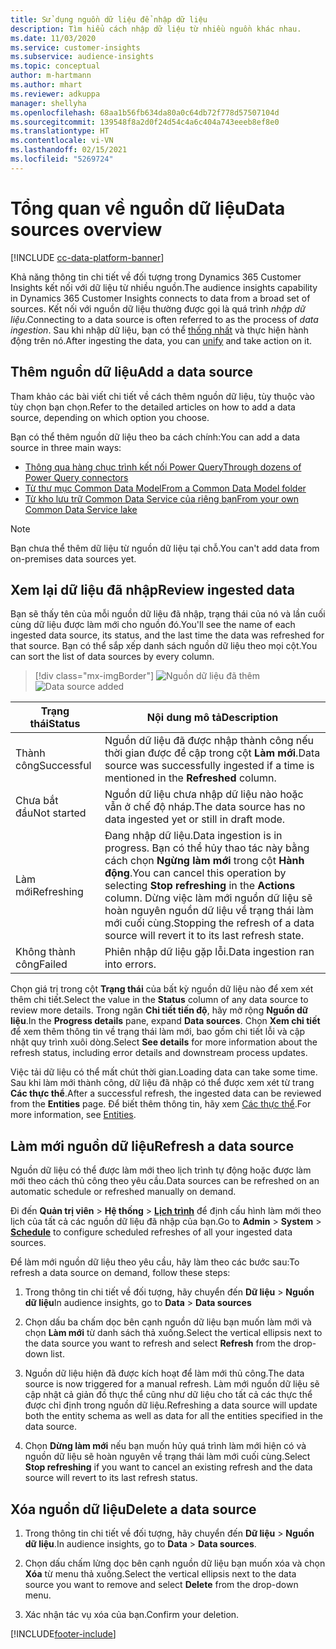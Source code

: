 ```yaml
---
title: Sử dụng nguồn dữ liệu để nhập dữ liệu
description: Tìm hiểu cách nhập dữ liệu từ nhiều nguồn khác nhau.
ms.date: 11/03/2020
ms.service: customer-insights
ms.subservice: audience-insights
ms.topic: conceptual
author: m-hartmann
ms.author: mhart
ms.reviewer: adkuppa
manager: shellyha
ms.openlocfilehash: 68aa1b56fb634da80a0c64db72f778d57507104d
ms.sourcegitcommit: 139548f8a2d0f24d54c4a6c404a743eeeb8ef8e0
ms.translationtype: HT
ms.contentlocale: vi-VN
ms.lasthandoff: 02/15/2021
ms.locfileid: "5269724"
---
```

# <a name="data-sources-overview"></a><span data-ttu-id="fe358-103">Tổng quan về nguồn dữ liệu</span><span class="sxs-lookup"><span data-stu-id="fe358-103">Data sources overview</span></span>

[!INCLUDE [cc-data-platform-banner](../includes/cc-data-platform-banner.md)]

<span data-ttu-id="fe358-104">Khả năng thông tin chi tiết về đối tượng trong Dynamics 365 Customer Insights kết nối với dữ liệu từ nhiều nguồn.</span><span class="sxs-lookup"><span data-stu-id="fe358-104">The audience insights capability in Dynamics 365 Customer Insights connects to data from a broad set of sources.</span></span> <span data-ttu-id="fe358-105">Kết nối với nguồn dữ liệu thường được gọi là quá trình *nhập dữ liệu*.</span><span class="sxs-lookup"><span data-stu-id="fe358-105">Connecting to a data source is often referred to as the process of *data ingestion*.</span></span> <span data-ttu-id="fe358-106">Sau khi nhập dữ liệu, bạn có thể [thống nhất](data-unification.md) và thực hiện hành động trên nó.</span><span class="sxs-lookup"><span data-stu-id="fe358-106">After ingesting the data, you can [unify](data-unification.md) and take action on it.</span></span>

## <a name="add-a-data-source"></a><span data-ttu-id="fe358-107">Thêm nguồn dữ liệu</span><span class="sxs-lookup"><span data-stu-id="fe358-107">Add a data source</span></span>

<span data-ttu-id="fe358-108">Tham khảo các bài viết chi tiết về cách thêm nguồn dữ liệu, tùy thuộc vào tùy chọn bạn chọn.</span><span class="sxs-lookup"><span data-stu-id="fe358-108">Refer to the detailed articles on how to add a data source, depending on which option you choose.</span></span>

<span data-ttu-id="fe358-109">Bạn có thể thêm nguồn dữ liệu theo ba cách chính:</span><span class="sxs-lookup"><span data-stu-id="fe358-109">You can add a data source in three main ways:</span></span>

- [<span data-ttu-id="fe358-110">Thông qua hàng chục trình kết nối Power Query</span><span class="sxs-lookup"><span data-stu-id="fe358-110">Through dozens of Power Query connectors</span></span>](connect-power-query.md)
- [<span data-ttu-id="fe358-111">Từ thư mục Common Data Model</span><span class="sxs-lookup"><span data-stu-id="fe358-111">From a Common Data Model folder</span></span>](connect-common-data-model.md)
- [<span data-ttu-id="fe358-112">Từ kho lưu trữ Common Data Service của riêng bạn</span><span class="sxs-lookup"><span data-stu-id="fe358-112">From your own Common Data Service lake</span></span>](connect-common-data-service-lake.md)

> [!NOTE]
> <span data-ttu-id="fe358-113">Bạn chưa thể thêm dữ liệu từ nguồn dữ liệu tại chỗ.</span><span class="sxs-lookup"><span data-stu-id="fe358-113">You can't add data from on-premises data sources yet.</span></span>

## <a name="review-ingested-data"></a><span data-ttu-id="fe358-114">Xem lại dữ liệu đã nhập</span><span class="sxs-lookup"><span data-stu-id="fe358-114">Review ingested data</span></span>

<span data-ttu-id="fe358-115">Bạn sẽ thấy tên của mỗi nguồn dữ liệu đã nhập, trạng thái của nó và lần cuối cùng dữ liệu được làm mới cho nguồn đó.</span><span class="sxs-lookup"><span data-stu-id="fe358-115">You'll see the name of each ingested data source, its status, and the last time the data was refreshed for that source.</span></span> <span data-ttu-id="fe358-116">Bạn có thể sắp xếp danh sách nguồn dữ liệu theo mọi cột.</span><span class="sxs-lookup"><span data-stu-id="fe358-116">You can sort the list of data sources by every column.</span></span>

> [!div class="mx-imgBorder"]
> <span data-ttu-id="fe358-117">![Nguồn dữ liệu đã thêm](media/configure-data-datasource-added.png "Nguồn dữ liệu đã thêm")</span><span class="sxs-lookup"><span data-stu-id="fe358-117">![Data source added](media/configure-data-datasource-added.png "Data source added")</span></span>

|<span data-ttu-id="fe358-118">Trạng thái</span><span class="sxs-lookup"><span data-stu-id="fe358-118">Status</span></span>  |<span data-ttu-id="fe358-119">Nội dung mô tả</span><span class="sxs-lookup"><span data-stu-id="fe358-119">Description</span></span>  |
|---------|---------|
|<span data-ttu-id="fe358-120">Thành công</span><span class="sxs-lookup"><span data-stu-id="fe358-120">Successful</span></span>   |<span data-ttu-id="fe358-121">Nguồn dữ liệu đã được nhập thành công nếu thời gian được đề cập trong cột **Làm mới**.</span><span class="sxs-lookup"><span data-stu-id="fe358-121">Data source was successfully ingested if a time is mentioned in the **Refreshed** column.</span></span>
|<span data-ttu-id="fe358-122">Chưa bắt đầu</span><span class="sxs-lookup"><span data-stu-id="fe358-122">Not started</span></span>   |<span data-ttu-id="fe358-123">Nguồn dữ liệu chưa nhập dữ liệu nào hoặc vẫn ở chế độ nháp.</span><span class="sxs-lookup"><span data-stu-id="fe358-123">The data source has no data ingested yet or still in draft mode.</span></span>         |
|<span data-ttu-id="fe358-124">Làm mới</span><span class="sxs-lookup"><span data-stu-id="fe358-124">Refreshing</span></span>    |<span data-ttu-id="fe358-125">Đang nhập dữ liệu.</span><span class="sxs-lookup"><span data-stu-id="fe358-125">Data ingestion is in progress.</span></span> <span data-ttu-id="fe358-126">Bạn có thể hủy thao tác này bằng cách chọn **Ngừng làm mới** trong cột **Hành động**.</span><span class="sxs-lookup"><span data-stu-id="fe358-126">You can cancel this operation by selecting **Stop refreshing** in the **Actions** column.</span></span> <span data-ttu-id="fe358-127">Dừng việc làm mới nguồn dữ liệu sẽ hoàn nguyên nguồn dữ liệu về trạng thái làm mới cuối cùng.</span><span class="sxs-lookup"><span data-stu-id="fe358-127">Stopping the refresh of a data source will revert it to its last refresh state.</span></span>       |
|<span data-ttu-id="fe358-128">Không thành công</span><span class="sxs-lookup"><span data-stu-id="fe358-128">Failed</span></span>     |<span data-ttu-id="fe358-129">Phiên nhập dữ liệu gặp lỗi.</span><span class="sxs-lookup"><span data-stu-id="fe358-129">Data ingestion ran into errors.</span></span>         |

<span data-ttu-id="fe358-130">Chọn giá trị trong cột **Trạng thái** của bất kỳ nguồn dữ liệu nào để xem xét thêm chi tiết.</span><span class="sxs-lookup"><span data-stu-id="fe358-130">Select the value in the **Status** column of any data source to review more details.</span></span> <span data-ttu-id="fe358-131">Trong ngăn **Chi tiết tiến độ**, hãy mở rộng **Nguồn dữ liệu**.</span><span class="sxs-lookup"><span data-stu-id="fe358-131">In the **Progress details** pane, expand **Data sources**.</span></span> <span data-ttu-id="fe358-132">Chọn **Xem chi tiết** để xem thêm thông tin về trạng thái làm mới, bao gồm chi tiết lỗi và cập nhật quy trình xuôi dòng.</span><span class="sxs-lookup"><span data-stu-id="fe358-132">Select **See details** for more information about the refresh status, including error details and downstream process updates.</span></span>

<span data-ttu-id="fe358-133">Việc tải dữ liệu có thể mất chút thời gian.</span><span class="sxs-lookup"><span data-stu-id="fe358-133">Loading data can take some time.</span></span> <span data-ttu-id="fe358-134">Sau khi làm mới thành công, dữ liệu đã nhập có thể được xem xét từ trang **Các thực thể**.</span><span class="sxs-lookup"><span data-stu-id="fe358-134">After a successful refresh, the ingested data can be reviewed from the **Entities** page.</span></span> <span data-ttu-id="fe358-135">Để biết thêm thông tin, hãy xem [Các thực thể](entities.md).</span><span class="sxs-lookup"><span data-stu-id="fe358-135">For more information, see [Entities](entities.md).</span></span>

## <a name="refresh-a-data-source"></a><span data-ttu-id="fe358-136">Làm mới nguồn dữ liệu</span><span class="sxs-lookup"><span data-stu-id="fe358-136">Refresh a data source</span></span>

<span data-ttu-id="fe358-137">Nguồn dữ liệu có thể được làm mới theo lịch trình tự động hoặc được làm mới theo cách thủ công theo yêu cầu.</span><span class="sxs-lookup"><span data-stu-id="fe358-137">Data sources can be refreshed on an automatic schedule or refreshed manually on demand.</span></span> 

<span data-ttu-id="fe358-138">Đi đến **Quản trị viên** > **Hệ thống** > [**Lịch trình**](system.md#schedule-tab) để định cấu hình làm mới theo lịch của tất cả các nguồn dữ liệu đã nhập của bạn.</span><span class="sxs-lookup"><span data-stu-id="fe358-138">Go to **Admin** > **System** > [**Schedule**](system.md#schedule-tab) to configure scheduled refreshes of all your ingested data sources.</span></span>

<span data-ttu-id="fe358-139">Để làm mới nguồn dữ liệu theo yêu cầu, hãy làm theo các bước sau:</span><span class="sxs-lookup"><span data-stu-id="fe358-139">To refresh a data source on demand, follow these steps:</span></span>

1. <span data-ttu-id="fe358-140">Trong thông tin chi tiết về đối tượng, hãy chuyển đến **Dữ liệu** > **Nguồn dữ liệu**</span><span class="sxs-lookup"><span data-stu-id="fe358-140">In audience insights, go to **Data** > **Data sources**</span></span>

2. <span data-ttu-id="fe358-141">Chọn dấu ba chấm dọc bên cạnh nguồn dữ liệu bạn muốn làm mới và chọn **Làm mới** từ danh sách thả xuống.</span><span class="sxs-lookup"><span data-stu-id="fe358-141">Select the vertical ellipsis next to the data source you want to refresh and select **Refresh** from the drop-down list.</span></span>

3. <span data-ttu-id="fe358-142">Nguồn dữ liệu hiện đã được kích hoạt để làm mới thủ công.</span><span class="sxs-lookup"><span data-stu-id="fe358-142">The data source is now triggered for a manual refresh.</span></span> <span data-ttu-id="fe358-143">Làm mới nguồn dữ liệu sẽ cập nhật cả giản đồ thực thể cũng như dữ liệu cho tất cả các thực thể được chỉ định trong nguồn dữ liệu.</span><span class="sxs-lookup"><span data-stu-id="fe358-143">Refreshing a data source will update both the entity schema as well as data for all the entities specified in the data source.</span></span>

4. <span data-ttu-id="fe358-144">Chọn **Dừng làm mới** nếu bạn muốn hủy quá trình làm mới hiện có và nguồn dữ liệu sẽ hoàn nguyên về trạng thái làm mới cuối cùng.</span><span class="sxs-lookup"><span data-stu-id="fe358-144">Select **Stop refreshing** if you want to cancel an existing refresh and the data source will revert to its last refresh status.</span></span>

## <a name="delete-a-data-source"></a><span data-ttu-id="fe358-145">Xóa nguồn dữ liệu</span><span class="sxs-lookup"><span data-stu-id="fe358-145">Delete a data source</span></span>

1. <span data-ttu-id="fe358-146">Trong thông tin chi tiết về đối tượng, hãy chuyển đến **Dữ liệu** > **Nguồn dữ liệu**.</span><span class="sxs-lookup"><span data-stu-id="fe358-146">In audience insights, go to **Data** > **Data sources**.</span></span>

2. <span data-ttu-id="fe358-147">Chọn dấu chấm lửng dọc bên cạnh nguồn dữ liệu bạn muốn xóa và chọn **Xóa** từ menu thả xuống.</span><span class="sxs-lookup"><span data-stu-id="fe358-147">Select the vertical ellipsis next to the data source you want to remove and select **Delete** from the drop-down menu.</span></span>

3. <span data-ttu-id="fe358-148">Xác nhận tác vụ xóa của bạn.</span><span class="sxs-lookup"><span data-stu-id="fe358-148">Confirm your deletion.</span></span>


[!INCLUDE[footer-include](../includes/footer-banner.md)]